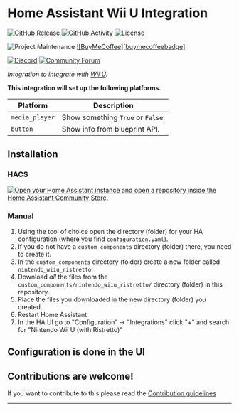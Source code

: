 # Home Assistant Wii U Integration

[![GitHub Release][releases-shield]][releases]
[![GitHub Activity][commits-shield]][commits]
[![License][license-shield]](LICENSE)

![Project Maintenance][maintenance-shield]
[![BuyMeCoffee][buymecoffeebadge]][buymecoffee]

[![Discord][discord-shield]][discord]
[![Community Forum][forum-shield]][forum]

_Integration to integrate with [Wii U][Wii U]._

**This integration will set up the following platforms.**

Platform | Description
-- | --
`media_player` | Show something `True` or `False`.
`button` | Show info from blueprint API.

## Installation

### HACS

[![Open your Home Assistant instance and open a repository inside the Home Assistant Community Store.](https://my.home-assistant.io/badges/hacs_repository.svg)](https://my.home-assistant.io/redirect/hacs_repository/?owner=ItzSwirlz&repository=ha-wiiu&category=integration)

### Manual

1. Using the tool of choice open the directory (folder) for your HA configuration (where you find `configuration.yaml`).
1. If you do not have a `custom_components` directory (folder) there, you need to create it.
1. In the `custom_components` directory (folder) create a new folder called `nintendo_wiiu_ristretto`.
1. Download _all_ the files from the `custom_components/nintendo_wiiu_ristretto/` directory (folder) in this repository.
1. Place the files you downloaded in the new directory (folder) you created.
1. Restart Home Assistant
1. In the HA UI go to "Configuration" -> "Integrations" click "+" and search for "Nintendo Wii U (with Ristretto)"

## Configuration is done in the UI

<!---->

## Contributions are welcome!

If you want to contribute to this please read the [Contribution guidelines](CONTRIBUTING.md)

***

[Wii U]: https://github.com/ItzSwirlz/ha-wiiu
[buymecoffee]: https://www.buymeacoffee.com/ItzSwirlz
<!-- [buymecoffeebadge]: https://img.shields.io/badge/buy%20me%20a%20coffee-donate-yellow.svg?style=for-the-badge -->
[commits-shield]: https://img.shields.io/github/commit-activity/y/ItzSwirlz/ha-wiiu.svg?style=for-the-badge
[commits]: https://github.com/ItzSwirlz/ha-wiiu/commits/main
[discord]: https://discord.gg/Qa5fW2R
[discord-shield]: https://img.shields.io/discord/330944238910963714.svg?style=for-the-badge
[exampleimg]: example.png
[forum-shield]: https://img.shields.io/badge/community-forum-brightgreen.svg?style=for-the-badge
[forum]: https://community.home-assistant.io/
[license-shield]: https://img.shields.io/github/license/ItzSwirlz/ha-wiiu.svg?style=for-the-badge
[maintenance-shield]: https://img.shields.io/badge/maintainer-Joakim%20Sørensen%20%40ItzSwirlz-blue.svg?style=for-the-badge
[releases-shield]: https://img.shields.io/github/release/ItzSwirlz/ha-wiiu.svg?style=for-the-badge
[releases]: https://github.com/ItzSwirlz/ha-wiiu/releases
